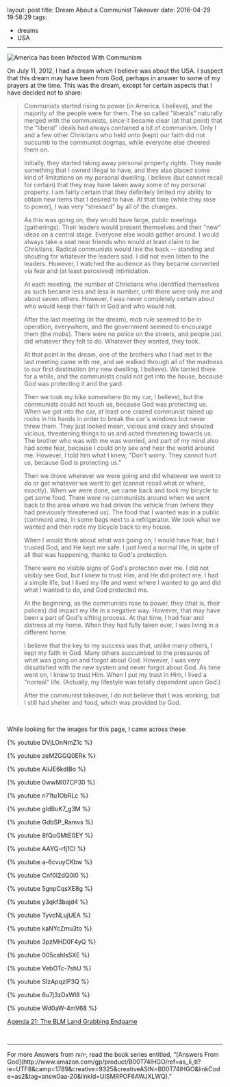 layout: post
title: Dream About a Communist Takeover
date: 2016-04-29 19:58:29
tags:
- dreams
- USA
---
<img id="mainImage" src="/images/Communist_Takeover_051.png" alt="America has been Infected With Communism" />

On July 11, 2012, I had a dream which I believe was about the USA. I suspect that this dream may have been from God, perhaps in answer to some of my prayers at the time. This was the dream, except for certain aspects that I have decided not to share:

>Communists started rising to power (in America, I believe), and the majority of the people were for them. The so called "liberals" naturally merged with the communists, since it became clear (at that point) that the "liberal" ideals had always contained a bit of communism. Only I and a few other Christians who held onto (kept) our faith did not succumb to the communist dogmas, while everyone else cheered them on.
>
>Initially, they started taking away personal property rights. They made something that I owned illegal to have, and they also placed some kind of limitations on my personal dwelling. I believe (but cannot recall for certain) that they may have taken away some of my personal property. I am fairly certain that they definitely limited my ability to obtain new items that I desired to have. At that time (while they rose to power), I was very "stressed" by all of the changes.
>
>As this was going on, they would have large, public meetings (gatherings). Their leaders would present themselves and their "new" ideas on a central stage. Everyone else would gather around. I would always take a seat near friends who would at least claim to be Christians. Radical communists would line the back -- standing and shouting for whatever the leaders said. I did not even listen to the leaders. However, I watched the audience as they became converted via fear and (at least perceived) intimidation.
>
>At each meeting, the number of Christians who identified themselves as such became less and less in number, until there were only me and about seven others. However, I was never completely certain about who would keep their faith in God and who would not.
>
>After the last meeting (in the dream), mob rule seemed to be in operation, everywhere, and the government seemed to encourage them (the mobs). There were no police on the streets, and people just did whatever they felt to do. Whatever they wanted, they took.
>
>At that point in the dream, one of the brothers who I had met in the last meeting came with me, and we walked through all of the madness to our first destination (my new dwelling, I believe). We tarried there for a while, and the communists could not get into the house, because God was protecting it and the yard.
>
>Then we took my bike somewhere (to my car, I believe), but the communists could not touch us, because God was protecting us. When we got into the car, at least one crazed communist raised up rocks in his hands in order to break the car's windows but never threw them. They just looked mean, vicious and crazy and shouted vicious, threatening things to us and acted threatening towards us. The brother who was with me was worried, and part of my mind also had some fear, because I could only see and hear the world around me. However, I told him what I knew, "Don't worry. They cannot hurt us, because God is protecting us."
>
>Then we drove wherever we were going and did whatever we went to do or got whatever we went to get (cannot recall what or where, exactly). When we were done, we came back and took my bicycle to get some food. There were no communists around when we went back to the area where we had driven the vehicle from (where they had previously threatened us). The food that I wanted was in a public (common) area, in some bags next to a refrigerator. We took what we wanted and then rode my bicycle back to my house.
>
>When I would think about what was going on, I would have fear, but I trusted God, and He kept me safe. I just lived a normal life, in spite of all that was happening, thanks to God's protection.
>
>There were no visible signs of God's protection over me. I did not visibly see God, but I knew to trust Him, and He did protect me. I had a simple life, but I lived my life and went where I wanted to go and did what I wanted to do, and God protected me.
>
>At the beginning, as the communists rose to power, they (that is, their polices) did impact my life in a negative way. However, that may have been a part of God's sifting process. At that time, I had fear and distress at my home. When they had fully taken over, I was living in a different home.
>
>I believe that the key to my success was that, unlike many others, I kept my faith in God. Many others succumbed to the pressures of what was going on and forgot about God. However, I was very dissatisfied with the new system and never forgot about God. As time went on, I knew to trust Him. When I put my trust in Him, I lived a "normal" life. (Actually, my lifestyle was totally dependent upon God.)
>
>After the communist takeover, I do not believe that I was working, but I still had shelter and food, which was provided by God.

<br>

While looking for the images for this page, I came across these:


{% youtube DVjLOnNmZ1c %}

{% youtube zeMZGGQ0ERk %}

{% youtube AIiJE6kdIBo %}

{% youtube 0wwMl07CP30 %}

{% youtube n71tu1ObRLc %}

{% youtube gIdBuK7_g3M %}

{% youtube GdbSP_Ramvs %}

{% youtube 8fQoGMtE0EY %}

{% youtube AAYQ-rfj1CI %}

{% youtube a-6cvuyCKbw %}

{% youtube Cnf0I2dQ0i0 %}

{% youtube 5gnpCqsXE8g %}

{% youtube y3qkf3bajd4 %}

{% youtube TyvcNLujUEA %}

{% youtube kaNYcZmu3to %}

{% youtube 3pzMHD0F4yQ %}

{% youtube 005cahIsSXE %}

{% youtube VebOTc-7shU %}

{% youtube SIzApqzlP3Q %}

{% youtube 6u7j3zDxWl8 %}

{% youtube Wd0aW-4mV68 %}

[Agenda 21: The BLM Land Grabbing Endgame](http://thetruthwins.com/archives/agenda-21-the-blm-land-grabbing-endgame)

[](http://northwestlibertynews.com/future-america-half-u-s-adults-age-30-now-reject-capitalism/)

<br>
<hr style="border:0; height:1px; background-image:linear-gradient(to right, rgba(0,0,0,0), rgba(0,0,0,0.75), rgba(0,0,0,0));">
For more Answers from &#1497;&#1492;&#1493;&#1492;, read the book series entitled, &ldquo;[Answers From God](http://www.amazon.com/gp/product/B00T74IHGO/ref=as_li_tl?ie=UTF8&camp=1789&creative=9325&creativeASIN=B00T74IHGO&linkCode=as2&tag=answ0aa-20&linkId=UISMRPOF6AWJXLWQ).&rdquo;


<script type="text/javascript">
var imagePrefix = "/images/Communist_Takeover_";
var imagePostfixes = ["001.jpg", "002.jpg", "003.jpg", "004.jpg", "005.jpg", "006.jpg", "007.jpg", "008.jpg", "009.jpg", "010.jpg", "011.jpg", "012.jpg", "013.jpg", "014.jpg", "015.jpg", "016.jpg", "017.jpg", "018.jpg", "019.jpg", "020.jpg", "021.jpg", "022.jpg", "023.jpg", "024.jpg", "025.jpg", "026.jpg", "027.jpg", "050.png", "051.png", "100.gif", "101.gif", "102.gif"];
var numImages = imagePostfixes.length;
var imageSrc = imagePrefix + imagePostfixes[Math.floor(Math.random() * numImages)];
document.getElementById("mainImage").src = imageSrc;
</script>
